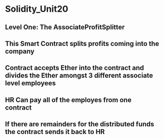 # Solidity_Unit20
## Level One: The AssociateProfitSplitter
## This Smart Contract splits profits coming into the company 
## Contract accepts Ether into the contract and divides the Ether amongst 3 different associate level employees
## HR Can pay all of the employes from one contract 
## If there are remainders for the distributed funds the contract sends it back to HR
